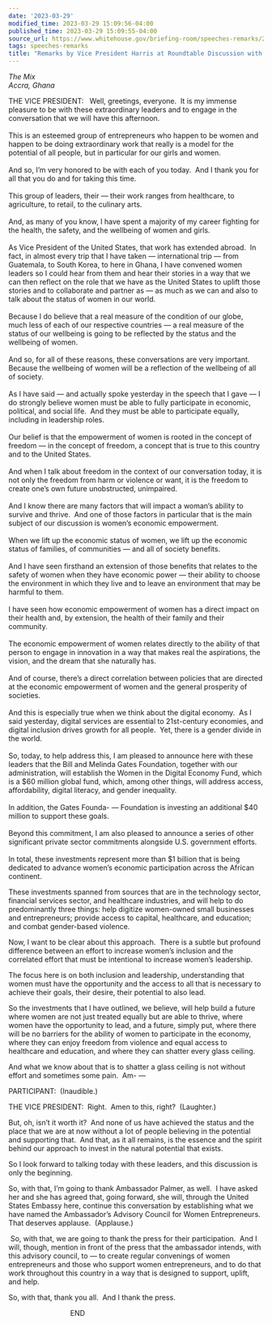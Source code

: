 ```yaml
---
date: '2023-03-29'
modified_time: 2023-03-29 15:09:56-04:00
published_time: 2023-03-29 15:09:55-04:00
source_url: https://www.whitehouse.gov/briefing-room/speeches-remarks/2023/03/29/remarks-by-vice-president-harris-at-roundtable-discussion-with-women-entrepreneurs/
tags: speeches-remarks
title: "Remarks by Vice President Harris at Roundtable Discussion with Women\_Entrepreneurs"
---
```

 
  
*The Mix  
Accra, Ghana*

THE VICE PRESIDENT:   Well, greetings, everyone.  It is my immense
pleasure to be with these extraordinary leaders and to engage in the
conversation that we will have this afternoon.  
   
This is an esteemed group of entrepreneurs who happen to be women and
happen to be doing extraordinary work that really is a model for the
potential of all people, but in particular for our girls and women.  
   
And so, I’m very honored to be with each of you today.  And I thank you
for all that you do and for taking this time.  
   
This group of leaders, their — their work ranges from healthcare, to
agriculture, to retail, to the culinary arts.   
   
And, as many of you know, I have spent a majority of my career fighting
for the health, the safety, and the wellbeing of women and girls.  
   
As Vice President of the United States, that work has extended abroad. 
In fact, in almost every trip that I have taken — international trip —
from Guatemala, to South Korea, to here in Ghana, I have convened women
leaders so I could hear from them and hear their stories in a way that
we can then reflect on the role that we have as the United States to
uplift those stories and to collaborate and partner as — as much as we
can and also to talk about the status of women in our world.  
   
Because I do believe that a real measure of the condition of our globe,
much less of each of our respective countries — a real measure of the
status of our wellbeing is going to be reflected by the status and the
wellbeing of women.  
   
And so, for all of these reasons, these conversations are very
important.  Because the wellbeing of women will be a reflection of the
wellbeing of all of society.  
   
As I have said — and actually spoke yesterday in the speech that I gave
— I do strongly believe women must be able to fully participate in
economic, political, and social life.  And they must be able to
participate equally, including in leadership roles.  
   
Our belief is that the empowerment of women is rooted in the concept of
freedom — in the concept of freedom, a concept that is true to this
country and to the United States.  
   
And when I talk about freedom in the context of our conversation today,
it is not only the freedom from harm or violence or want, it is the
freedom to create one’s own future unobstructed, unimpaired.  
   
And I know there are many factors that will impact a woman’s ability to
survive and thrive.  And one of those factors in particular that is the
main subject of our discussion is women’s economic empowerment.  
   
When we lift up the economic status of women, we lift up the economic
status of families, of communities — and all of society benefits.  
   
And I have seen firsthand an extension of those benefits that relates to
the safety of women when they have economic power — their ability to
choose the environment in which they live and to leave an environment
that may be harmful to them.  
   
I have seen how economic empowerment of women has a direct impact on
their health and, by extension, the health of their family and their
community.  
   
The economic empowerment of women relates directly to the ability of
that person to engage in innovation in a way that makes real the
aspirations, the vision, and the dream that she naturally has.  
   
And of course, there’s a direct correlation between policies that are
directed at the economic empowerment of women and the general prosperity
of societies.  
   
And this is especially true when we think about the digital economy.  As
I said yesterday, digital services are essential to 21st-century
economies, and digital inclusion drives growth for all people.  Yet,
there is a gender divide in the world.   
   
So, today, to help address this, I am pleased to announce here with
these leaders that the Bill and Melinda Gates Foundation, together with
our administration, will establish the Women in the Digital Economy
Fund, which is a $60 million global fund, which, among other things,
will address access, affordability, digital literacy, and gender
inequality.  
   
In addition, the Gates Founda- — Foundation is investing an additional
$40 million to support these goals.  
   
Beyond this commitment, I am also pleased to announce a series of other
significant private sector commitments alongside U.S. government
efforts.   
   
In total, these investments represent more than $1 billion that is being
dedicated to advance women’s economic participation across the African
continent.  
  
These investments spanned from sources that are in the technology
sector, financial services sector, and healthcare industries, and will
help to do predominantly three things: help digitize women-owned small
businesses and entrepreneurs; provide access to capital, healthcare, and
education; and combat gender-based violence.  
  
Now, I want to be clear about this approach.  There is a subtle but
profound difference between an effort to increase women’s inclusion and
the correlated effort that must be intentional to increase women’s
leadership.  
  
The focus here is on both inclusion and leadership, understanding that
women must have the opportunity and the access to all that is necessary
to achieve their goals, their desire, their potential to also lead.  
  
So the investments that I have outlined, we believe, will help build a
future where women are not just treated equally but are able to thrive,
where women have the opportunity to lead, and a future, simply put,
where there will be no barriers for the ability of women to participate
in the economy, where they can enjoy freedom from violence and equal
access to healthcare and education, and where they can shatter every
glass ceiling.  
  
And what we know about that is to shatter a glass ceiling is not without
effort and sometimes some pain.  Am- —  
  
PARTICIPANT:  (Inaudible.)  
  
THE VICE PRESIDENT:  Right.  Amen to this, right?  (Laughter.)  
  
But, oh, isn’t it worth it?  And none of us have achieved the status and
the place that we are at now without a lot of people believing in the
potential and supporting that.  And that, as it all remains, is the
essence and the spirit behind our approach to invest in the natural
potential that exists.  
  
So I look forward to talking today with these leaders, and this
discussion is only the beginning.  
  
So, with that, I’m going to thank Ambassador Palmer, as well.  I have
asked her and she has agreed that, going forward, she will, through the
United States Embassy here, continue this conversation by establishing
what we have named the Ambassador’s Advisory Council for Women
Entrepreneurs.  That deserves applause.  (Applause.)   
  
 So, with that, we are going to thank the press for their
participation.  And I will, though, mention in front of the press that
the ambassador intends, with this advisory council, to — to create
regular convenings of women entrepreneurs and those who support women
entrepreneurs, and to do that work throughout this country in a way that
is designed to support, uplift, and help.  
  
So, with that, thank you all.  And I thank the press.  
  
                               END  
  
